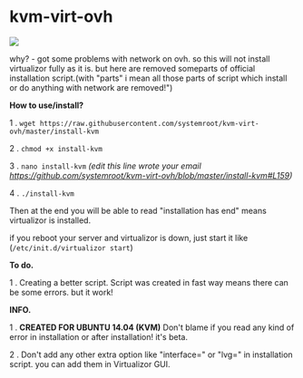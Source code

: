 # kvm-virt-ovh
![](http://i.imgur.com/xApRr8o.png)

why? - got some problems with network on ovh. so this will not install virtualizor fully as it is. but here are removed
someparts of official installation script.(with "parts" i mean all those parts of script which install or do anything with network are removed!")

**How to use/install?**

1 . `wget https://raw.githubusercontent.com/systemroot/kvm-virt-ovh/master/install-kvm`

2 . `chmod +x install-kvm`

3 . `nano install-kvm` *(edit this line wrote your email https://github.com/systemroot/kvm-virt-ovh/blob/master/install-kvm#L159)*

4 . `./install-kvm`

Then at the end you will be able to read "installation has end" means virtualizor is installed. 

if you reboot your server and virtualizor is down, just start it like (`/etc/init.d/virtualizor start`)


**To do.**

 1 . Creating a better script. Script was created in fast way means there can be some errors. but it work!
 

**INFO.**

1 . **CREATED FOR UBUNTU 14.04 (KVM)** Don't blame if you read any kind of error in installation or after installation! it's beta.

2 . Don't add any other extra option like "interface=" or "lvg=" in installation script. you can add them in Virtualizor GUI.
